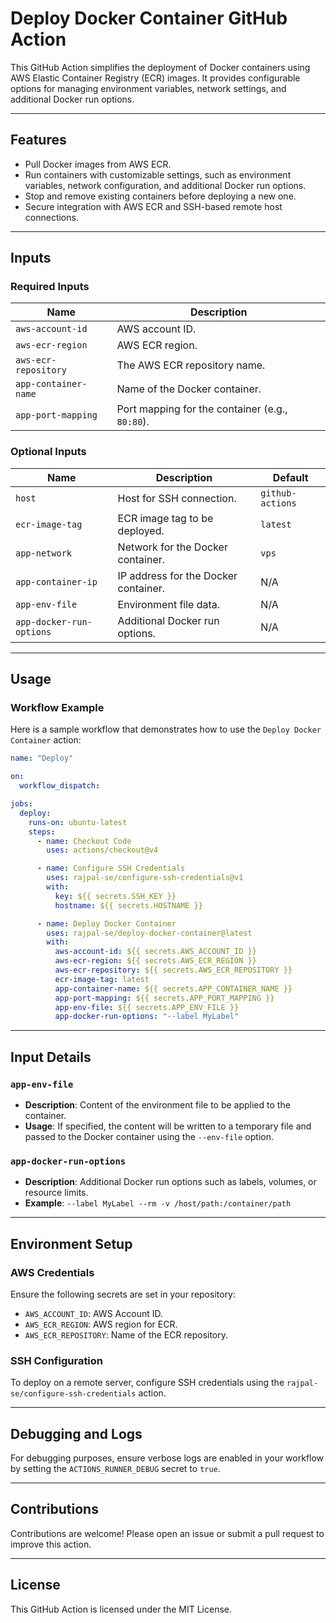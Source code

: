 # Deploy Docker Container GitHub Action

This GitHub Action simplifies the deployment of Docker containers using AWS Elastic Container Registry (ECR) images. It provides configurable options for managing environment variables, network settings, and additional Docker run options.

---

## Features

- Pull Docker images from AWS ECR.
- Run containers with customizable settings, such as environment variables, network configuration, and additional Docker run options.
- Stop and remove existing containers before deploying a new one.
- Secure integration with AWS ECR and SSH-based remote host connections.

---

## Inputs

### Required Inputs

| Name                 | Description                                     |
| -------------------- | ----------------------------------------------- |
| `aws-account-id`     | AWS account ID.                                 |
| `aws-ecr-region`     | AWS ECR region.                                 |
| `aws-ecr-repository` | The AWS ECR repository name.                    |
| `app-container-name` | Name of the Docker container.                   |
| `app-port-mapping`   | Port mapping for the container (e.g., `80:80`). |

### Optional Inputs

| Name                     | Description                          | Default          |
| ------------------------ | ------------------------------------ | ---------------- |
| `host`                   | Host for SSH connection.             | `github-actions` |
| `ecr-image-tag`          | ECR image tag to be deployed.        | `latest`         |
| `app-network`            | Network for the Docker container.    | `vps`            |
| `app-container-ip`       | IP address for the Docker container. | N/A              |
| `app-env-file`           | Environment file data.               | N/A              |
| `app-docker-run-options` | Additional Docker run options.       | N/A              |

---

## Usage

### Workflow Example

Here is a sample workflow that demonstrates how to use the `Deploy Docker Container` action:

```yaml
name: "Deploy"

on:
  workflow_dispatch:

jobs:
  deploy:
    runs-on: ubuntu-latest
    steps:
      - name: Checkout Code
        uses: actions/checkout@v4

      - name: Configure SSH Credentials
        uses: rajpal-se/configure-ssh-credentials@v1
        with:
          key: ${{ secrets.SSH_KEY }}
          hostname: ${{ secrets.HOSTNAME }}

      - name: Deploy Docker Container
        uses: rajpal-se/deploy-docker-container@latest
        with:
          aws-account-id: ${{ secrets.AWS_ACCOUNT_ID }}
          aws-ecr-region: ${{ secrets.AWS_ECR_REGION }}
          aws-ecr-repository: ${{ secrets.AWS_ECR_REPOSITORY }}
          ecr-image-tag: latest
          app-container-name: ${{ secrets.APP_CONTAINER_NAME }}
          app-port-mapping: ${{ secrets.APP_PORT_MAPPING }}
          app-env-file: ${{ secrets.APP_ENV_FILE }}
          app-docker-run-options: "--label MyLabel"
```

---

## Input Details

### `app-env-file`

- **Description**: Content of the environment file to be applied to the container.
- **Usage**: If specified, the content will be written to a temporary file and passed to the Docker container using the `--env-file` option.

### `app-docker-run-options`

- **Description**: Additional Docker run options such as labels, volumes, or resource limits.
- **Example**: `--label MyLabel --rm -v /host/path:/container/path`

---

## Environment Setup

### AWS Credentials

Ensure the following secrets are set in your repository:

- `AWS_ACCOUNT_ID`: AWS Account ID.
- `AWS_ECR_REGION`: AWS region for ECR.
- `AWS_ECR_REPOSITORY`: Name of the ECR repository.

### SSH Configuration

To deploy on a remote server, configure SSH credentials using the `rajpal-se/configure-ssh-credentials` action.

---

## Debugging and Logs

For debugging purposes, ensure verbose logs are enabled in your workflow by setting the `ACTIONS_RUNNER_DEBUG` secret to `true`.

---

## Contributions

Contributions are welcome! Please open an issue or submit a pull request to improve this action.

---

## License

This GitHub Action is licensed under the MIT License.
